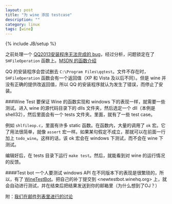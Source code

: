 ```yaml
---
layout: post
title: "为 wine 添加 testcase"
description: ""
category: linux 
tags: [wine]
---
```

{% include JB/setup %}

之前处理一个 [QQ2013安装程序无法完成的 bug][qqbug]，经过分析，问题锁定在了 `SHFileOperation` 函数上。[MSDN 的函数介绍][msdn]

QQ 的安装程序会尝试删去 `C:\Program Files\qqtest`。文件不存在时，`SHFileOperation` 函数会有一个返回值（XP 和 Vista 及以后不同）。但是 wine 并没有正确的提供改返回值，所以 QQ 的安装程序就认为发生了错误，而停止了安装。

###Wine Test
要保证 Wine 的函数实现和 windows 下的表现一样，就需要一些测试。进入 wine 的源代码目录下的 dlls 文件夹，然后选定一个 dll（本例是 shell32），然后里面会有一个 tests 文件夹。里面，就有了一些 test case。

例如 `shlfileop.c`，里面有许多 static 函数。在函数内，大量的调用了 `ok` 宏。它了用法很简单，就像 `assert` 宏一样。如果某句假定不成立，那就可以在前面一行加上 `todo_wine`。这样的话，该 ok 宏会在 windows 下测试，而不会在 wine 下测试。

编辑好后，在 tests 目录下运行 `make test`。然后，就能看到对 wine 的运行情况的反馈。

####Test bot
一个人要测试 windows API 在不同版本下的表现是很繁琐的，所以，有了 [WineTestBot][wiki]。把自己的补丁提交到 <newtestbot.winehq.org> 上，就会自动进行测试，并在结束后把结果发送到你的邮箱里（为什么想到了OJ？） 

附：[我们在邮件列表里进行的讨论][talk]

[talk]: http://www.freelists.org/post/wine-zh/SHFileOperationW-about-Bug-34324
[wiki]: http://wiki.winehq.org/WineTestBot
[qqbug]: http://bugs.winehq.org/show_bug.cgi?id=34324
[msdn]: http://msdn.microsoft.com/en-us/library/windows/desktop/bb762164%28v=vs.85%29.aspx
